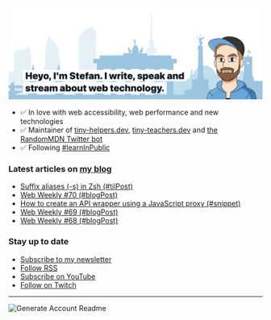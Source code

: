 <img alt="Heyo, I'm Stefan. I write and speak about web technology." src="https://raw.githubusercontent.com/stefanjudis/stefanjudis/main/screenshot.png">

- ✅ In love with web accessibility, web performance and new technologies
- ✅ Maintainer of [tiny-helpers.dev](https://tiny-helpers.dev), [tiny-teachers.dev](https://tiny-teachers.dev/) and [the RandomMDN Twitter bot](https://twitter.com/randomMDN)
- ✅ Following [#learnInPublic](https://www.stefanjudis.com/today-i-learned/)
### Latest articles on [my blog](https://www.stefanjudis.com)

<!-- BLOG-POST-LIST:START -->
- [Suffix aliases &lpar;-s&rpar; in Zsh &lpar;#tilPost&rpar;](https://www.stefanjudis.com/today-i-learned/suffix-aliases-in-zsh/)
- [Web Weekly #70 &lpar;#blogPost&rpar;](https://www.stefanjudis.com/blog/web-weekly-70/)
- [How to create an API wrapper using a JavaScript proxy &lpar;#snippet&rpar;](https://www.stefanjudis.com/snippets/how-to-create-an-api-wrapper-using-a-javascript-proxy/)
- [Web Weekly #69 &lpar;#blogPost&rpar;](https://www.stefanjudis.com/blog/web-weekly-69/)
- [Web Weekly #68 &lpar;#blogPost&rpar;](https://www.stefanjudis.com/blog/web-weekly-68/)
<!-- BLOG-POST-LIST:END -->

### Stay up to date

- [Subscribe to my newsletter](https://www.stefanjudis.com/newsletter/)
- [Follow RSS](https://www.stefanjudis.com/feeds/)
- [Subscribe on YouTube](https://youtube.com/c/stefanjudis)
- [Follow on Twitch](https://www.twitch.tv/stefanjudis)

---

![Generate Account Readme](https://github.com/stefanjudis/stefanjudis/workflows/Generate%20Account%20Readme/badge.svg)
